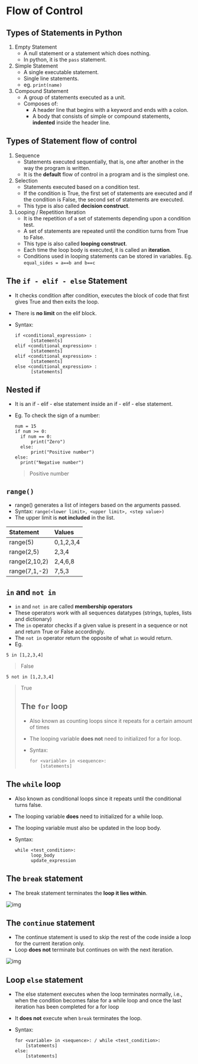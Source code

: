 # Flow of Control

## Types of Statements in Python

1. Empty Statement
   - A null statement or a statement which does nothing.
   - In python, it is the `pass` statement.
2. Simple Statement
   - A single executable statement.
   - Single line statements.
   - eg. `print(name)`
3. Compound Statement
   - A group of statements executed as a unit.
   - Composes of:
     - A header line that begins with a keyword and ends with a colon.
     - A body that consists of simple or compound statements, **indented** inside the header line.

## Types of Statement flow of control

1. Sequence
   - Statements executed sequentially, that is, one after another in the way the program is written.
   - It is the **default** flow of control in a program and is the simplest one.
2. Selection
   - Statements executed based on a condition test.
   - If the condition is True, the first set of statements are executed and if the condition is False, the second set of statements are executed.
   - This type is also called **decision construct**.
3. Looping / Repetition Iteration
   - It is the repetition of a set of statements depending upon a condition test.
   - A set of statements are repeated until the condition turns from True to False.
   - This type is also called **looping construct**.
   - Each time the loop body is executed, it is called an **iteration**.
   - Conditions used in looping statements can be stored in variables. Eg. `equal_sides = a==b and b==c`

## The `if - elif - else` Statement

- It checks condition after condition, executes the block of code that first gives True and then exits the loop.

- There is **no limit** on the elif block.

- Syntax:

  ```
  if <conditional_expression> :  
    	[statements]  
  elif <conditional_expression> :  
    	[statements]  
  elif <conditional_expression> :  
    	[statements]  
  else <conditional_expression> :  
    	[statements]  
  ```

## Nested if

- It is an if - elif - else statement inside an if - elif - else statement.

- Eg. To check the sign of a number:

  ```
  num = 15  
  if num >= 0:  
    if num == 0:  
        print("Zero")  
    else:  
        print("Positive number")  
  else:  
    print("Negative number")  
  ```

  > Positive number

## `range()`

- range() generates a list of integers based on the arguments passed.
- Syntax: `range(<lower limit>, <upper limit>, <step value>)`
- The upper limit is **not included** in the list.

| Statement     | Values    |
| :------------ | :-------- |
| range(5)      | 0,1,2,3,4 |
| range(2,5)    | 2,3,4     |
| range(2,10,2) | 2,4,6,8   |
| range(7,1,-2) | 7,5,3     |

## `in` and `not in`

- `in` and `not in` are called **membership operators**
- These operators work with all sequences datatypes (strings, tuples, lists and dictionary)
- The `in` operator checks if a given value is present in a sequence or not and return True or False accordingly.
- The `not in` operator return the opposite of what `in` would return.
- Eg.

```
5 in [1,2,3,4]  
```

> False

```
5 not in [1,2,3,4]  
```

> True
>
> ## The `for` loop
>
> - Also known as counting loops since it repeats for a certain amount of times
>
> - The looping variable **does not** need to initialized for a for loop.
>
> - Syntax:
>
>   ```
>   for <variable> in <sequence>:  
>     	[statements]  
>   ```

## The `while` loop

- Also known as conditional loops since it repeats until the conditional turns false.

- The looping variable **does** need to initialized for a while loop.

- The looping variable must also be updated in the loop body.

- Syntax:

  ```
  while <test_condition>:  
    	loop_body  
    	update_expression  
  ```

## The `break` statement

- The break statement terminates the **loop it lies within**.  

![img](https://cdn.programiz.com/sites/tutorial2program/files/flowchart-break-statement.jpg)

## The `continue` statement

- The continue statement is used to skip the rest of the code inside a loop for the current iteration only.
- Loop **does not** terminate but continues on with the next iteration.  

![img](https://cdn.programiz.com/sites/tutorial2program/files/continue-statement-flowchart.jpg)

## Loop `else` statement

- The else statement executes when the loop terminates normally, i.e., when the condition becomes false for a while loop and once the last iteration has been completed for a for loop

- It **does not** execute when `break` terminates the loop.

- Syntax:

  ```
  for <variable> in <sequence>: / while <test_condition>:  
      [statements]  
  else:  
      [statements]  
  ```